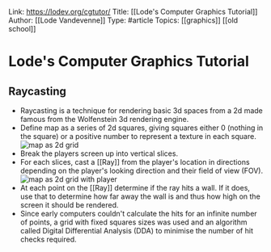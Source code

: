 Link: https://lodev.org/cgtutor/
Title: [[Lode's Computer Graphics Tutorial]]
Author: [[Lode Vandevenne]]
Type: #article
Topics: [[graphics]] [[old school]]

# Lode's Computer Graphics Tutorial

## Raycasting

* Raycasting is a technique for rendering basic 3d spaces from a 2d made famous from the Wolfenstein 3d rendering engine.
* Define map as a series of 2d squares, giving squares either 0 (nothing in the square) or a positive number to represent a texture in each square.
    ![map as 2d grid](raycasting-2d-grid.png)
* Break the players screen up into vertical slices.
* For each slices, cast a [[Ray]] from the player's location in directions depending on the player's looking direction and their field of view (FOV).
    ![map as 2d grid with player](raycasting-2d-grid-with-player.png)
* At each point on the [[Ray]] determine if the ray hits a wall. If it does, use that to determine how far away the wall is and thus how high on the screen it should be rendered.
* Since early computers couldn't calculate the hits for an infinite number of points, a grid with fixed squares sizes was used and an algorithm called Digital Differential Analysis (DDA) to minimise the number of hit checks required.
